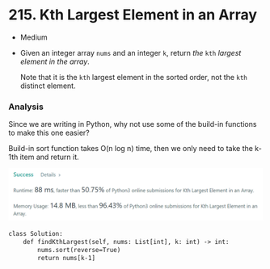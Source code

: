 # 215. Kth Largest Element in an Array

* Medium
*   Given an integer array `nums` and an integer `k`, return _the_ `kth` _largest element in the array_.

    Note that it is the `kth` largest element in the sorted order, not the `kth` distinct element.

### Analysis&#x20;

Since we are writing in Python, why not use some of the build-in functions to make this one easier?&#x20;

Build-in sort function takes O(n log n) time, then we only need to take the k-1th item and return it.&#x20;

![](<../../.gitbook/assets/image (30) (1) (1).png>)

```
class Solution:
    def findKthLargest(self, nums: List[int], k: int) -> int:
        nums.sort(reverse=True)
        return nums[k-1]
```
